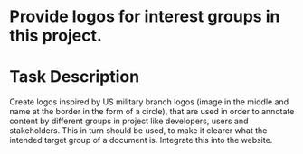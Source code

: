 # Provide logos for interest groups in this project.
# Task Description
Create logos inspired by US military branch logos (image in the middle and name at the border in the form of a circle),
that are used in order to annotate content by different groups in project like developers, users and stakeholders.
This in turn should be used, to make it clearer what the intended target group of a document is.
Integrate this into the website.
